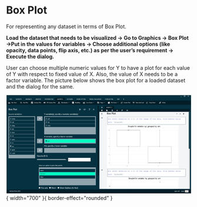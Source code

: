# Box Plot

For representing any dataset in terms of Box Plot.

__Load the dataset that needs to be visualized -> Go to Graphics -> Box Plot ->Put in the values for variables -> Choose additional options (like opacity, data points, flip axis, etc.) as per the user’s requirement -> Execute the dialog.__

User can choose multiple numeric values for Y to have a plot for each value of Y with respect to fixed value of X. Also, the value of X needs to be a factor variable.
The picture below shows the box plot for a loaded dataset and the dialog for the same.

![alt text](screenshots/image167.png){ width="700" }{ border-effect="rounded" }
